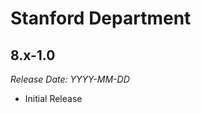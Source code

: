 # Stanford Department

8.x-1.0
--------------------------------------------------------------------------------  
_Release Date: YYYY-MM-DD_

- Initial Release
